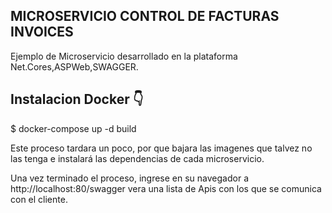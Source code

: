 ## MICROSERVICIO CONTROL DE FACTURAS INVOICES
Ejemplo de Microservicio desarrollado en la plataforma Net.Cores,ASPWeb,SWAGGER.

## Instalacion Docker  👇


$ docker-compose up -d build

Este proceso tardara un poco, por que bajara las imagenes que talvez no las tenga e instalará las dependencias de cada microservicio.

Una vez terminado el proceso, ingrese en su navegador a http://localhost:80/swagger vera una lista de Apis con los que se comunica con el cliente.